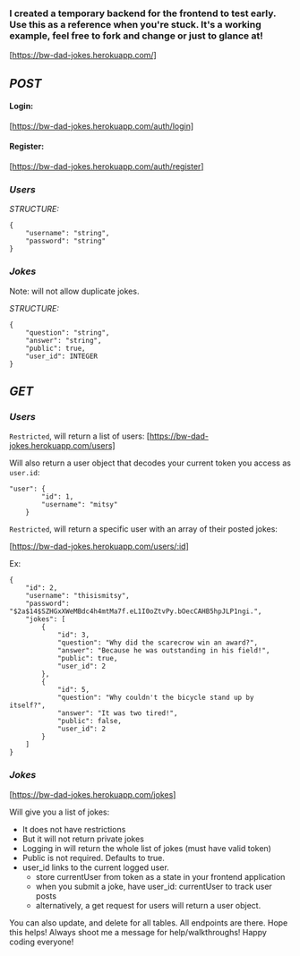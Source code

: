 ### I created a temporary backend for the frontend to test early. Use this as a reference when you're stuck. It's a working example, feel free to fork and change or just to glance at!

[https://bw-dad-jokes.herokuapp.com/]

## *POST*

#### Login:

[https://bw-dad-jokes.herokuapp.com/auth/login]

#### Register:

[https://bw-dad-jokes.herokuapp.com/auth/register]

### _Users_

*STRUCTURE:*

    {
        "username": "string",
        "password": "string"
    }

### _Jokes_

Note: will not allow duplicate jokes.

*STRUCTURE:*

    {
        "question": "string",
        "answer": "string",
        "public": true,
        "user_id": INTEGER
    }




## *GET*

### _Users_

`Restricted`, will return a list of users:
[https://bw-dad-jokes.herokuapp.com/users]

Will also return a user object that decodes your current token you access as `user.id`:

    "user": {
            "id": 1,
            "username": "mitsy"
        }

`Restricted`, will return a specific user with an array of their posted jokes:

[https://bw-dad-jokes.herokuapp.com/users/:id]

Ex:

    {
        "id": 2,
        "username": "thisismitsy",
        "password": "$2a$14$SZHGxXWeMBdc4h4mtMa7f.eL1I0oZtvPy.bOecCAHB5hpJLP1ngi.",
        "jokes": [
            {
                "id": 3,
                "question": "Why did the scarecrow win an award?",
                "answer": "Because he was outstanding in his field!",
                "public": true,
                "user_id": 2
            },
            {
                "id": 5,
                "question": "Why couldn't the bicycle stand up by itself?",
                "answer": "It was two tired!",
                "public": false,
                "user_id": 2
            }
        ]
    }


### _Jokes_

[https://bw-dad-jokes.herokuapp.com/jokes]

Will give you a list of jokes:

- It does not have restrictions
- But it will not return private jokes
- Logging in will return the whole list of jokes (must have valid token)
- Public is not required. Defaults to true.
- user_id links to the current logged user.
  * store currentUser from token as a state in your frontend application
  * when you submit a joke, have user_id: currentUser to track user posts
  * alternatively, a get request for users will return a user object.



You can also update, and delete for all tables. All endpoints are there. Hope this helps! Always shoot me a message for help/walkthroughs! Happy coding everyone!